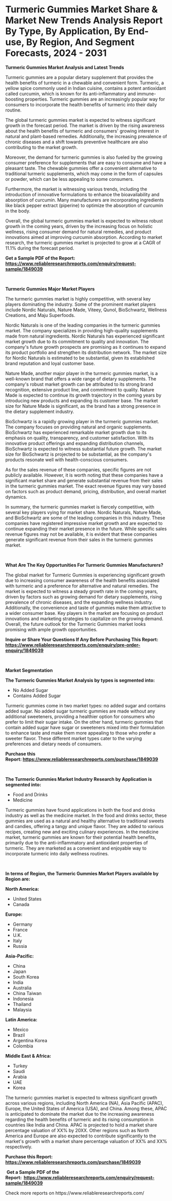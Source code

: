 <p><h1>Turmeric Gummies Market Share & Market New Trends Analysis Report By Type, By Application, By End-use, By Region, And Segment Forecasts, 2024 - 2031</h1></p><p><strong>Turmeric Gummies Market Analysis and Latest Trends</strong></p>
<p><p>Turmeric gummies are a popular dietary supplement that provides the health benefits of turmeric in a chewable and convenient form. Turmeric, a yellow spice commonly used in Indian cuisine, contains a potent antioxidant called curcumin, which is known for its anti-inflammatory and immune-boosting properties. Turmeric gummies are an increasingly popular way for consumers to incorporate the health benefits of turmeric into their daily routine.</p><p>The global turmeric gummies market is expected to witness significant growth in the forecast period. The market is driven by the rising awareness about the health benefits of turmeric and consumers' growing interest in natural and plant-based remedies. Additionally, the increasing prevalence of chronic diseases and a shift towards preventive healthcare are also contributing to the market growth.</p><p>Moreover, the demand for turmeric gummies is also fueled by the growing consumer preference for supplements that are easy to consume and have a pleasant taste. The chewable gummies offer a convenient alternative to traditional turmeric supplements, which may come in the form of capsules or powder, which can be less appealing to some consumers.</p><p>Furthermore, the market is witnessing various trends, including the introduction of innovative formulations to enhance the bioavailability and absorption of curcumin. Many manufacturers are incorporating ingredients like black pepper extract (piperine) to optimize the absorption of curcumin in the body.</p><p>Overall, the global turmeric gummies market is expected to witness robust growth in the coming years, driven by the increasing focus on holistic wellness, rising consumer demand for natural remedies, and product innovations aimed at improving curcumin absorption. According to market research, the turmeric gummies market is projected to grow at a CAGR of 11.1% during the forecast period.</p></p>
<p><strong>Get a Sample PDF of the Report:&nbsp; <a href="https://www.reliableresearchreports.com/enquiry/request-sample/1849039">https://www.reliableresearchreports.com/enquiry/request-sample/1849039</a></strong></p>
<p>&nbsp;</p>
<p><strong>Turmeric Gummies Major Market Players</strong></p>
<p><p>The turmeric gummies market is highly competitive, with several key players dominating the industry. Some of the prominent market players include Nordic Naturals, Nature Made, Viteey, Qunol, BioSchwartz, Wellness Creations, and Maju Superfoods.</p><p>Nordic Naturals is one of the leading companies in the turmeric gummies market. The company specializes in providing high-quality supplements made from natural ingredients. Nordic Naturals has experienced significant market growth due to its commitment to quality and innovation. The company's future growth prospects are promising as it continues to expand its product portfolio and strengthen its distribution network. The market size for Nordic Naturals is estimated to be substantial, given its established brand reputation and loyal customer base.</p><p>Nature Made, another major player in the turmeric gummies market, is a well-known brand that offers a wide range of dietary supplements. The company's robust market growth can be attributed to its strong brand recognition, extensive product line, and commitment to quality. Nature Made is expected to continue its growth trajectory in the coming years by introducing new products and expanding its customer base. The market size for Nature Made is significant, as the brand has a strong presence in the dietary supplement industry.</p><p>BioSchwartz is a rapidly growing player in the turmeric gummies market. The company focuses on providing natural and organic supplements. BioSchwartz has experienced remarkable market growth due to its emphasis on quality, transparency, and customer satisfaction. With its innovative product offerings and expanding distribution channels, BioSchwartz is expected to witness substantial future growth. The market size for BioSchwartz is projected to be substantial, as the company's products resonate well with health-conscious consumers.</p><p>As for the sales revenue of these companies, specific figures are not publicly available. However, it is worth noting that these companies have a significant market share and generate substantial revenue from their sales in the turmeric gummies market. The exact revenue figures may vary based on factors such as product demand, pricing, distribution, and overall market dynamics.</p><p>In summary, the turmeric gummies market is fiercely competitive, with several key players vying for market share. Nordic Naturals, Nature Made, and BioSchwartz are some of the leading companies in this industry. These companies have registered impressive market growth and are expected to continue expanding their market presence in the future. While specific sales revenue figures may not be available, it is evident that these companies generate significant revenue from their sales in the turmeric gummies market.</p></p>
<p>&nbsp;</p>
<p><strong>What Are The Key Opportunities For Turmeric Gummies Manufacturers?</strong></p>
<p><p>The global market for Turmeric Gummies is experiencing significant growth due to increasing consumer awareness of the health benefits associated with turmeric and a preference for alternative and natural remedies. The market is expected to witness a steady growth rate in the coming years, driven by factors such as growing demand for dietary supplements, rising prevalence of chronic diseases, and the expanding wellness industry. Additionally, the convenience and taste of gummies make them attractive to a wider consumer base. Key players in the market are focusing on product innovations and marketing strategies to capitalize on the growing demand. Overall, the future outlook for the Turmeric Gummies market looks promising with ample growth opportunities.</p></p>
<p><strong>Inquire or Share Your Questions If Any Before Purchasing This Report: <a href="https://www.reliableresearchreports.com/enquiry/pre-order-enquiry/1849039">https://www.reliableresearchreports.com/enquiry/pre-order-enquiry/1849039</a></strong></p>
<p>&nbsp;</p>
<p><strong>Market Segmentation</strong></p>
<p><strong>The Turmeric Gummies Market Analysis by types is segmented into:</strong></p>
<p><ul><li>No Added Sugar</li><li>Contains Added Sugar</li></ul></p>
<p><p>Turmeric gummies come in two market types: no added sugar and contains added sugar. No added sugar turmeric gummies are made without any additional sweeteners, providing a healthier option for consumers who prefer to limit their sugar intake. On the other hand, turmeric gummies that contain added sugar have sugar or sweeteners mixed into their formulation to enhance taste and make them more appealing to those who prefer a sweeter flavor. These different market types cater to the varying preferences and dietary needs of consumers.</p></p>
<p><strong>Purchase this Report:&nbsp;<a href="https://www.reliableresearchreports.com/purchase/1849039">https://www.reliableresearchreports.com/purchase/1849039</a></strong></p>
<p>&nbsp;</p>
<p><strong>The Turmeric Gummies Market Industry Research by Application is segmented into:</strong></p>
<p><ul><li>Food and Drinks</li><li>Medicine</li></ul></p>
<p><p>Turmeric gummies have found applications in both the food and drinks industry as well as the medicine market. In the food and drinks sector, these gummies are used as a natural and healthy alternative to traditional sweets and candies, offering a tangy and unique flavor. They are added to various recipes, creating new and exciting culinary experiences. In the medicine market, turmeric gummies are known for their potential health benefits, primarily due to the anti-inflammatory and antioxidant properties of turmeric. They are marketed as a convenient and enjoyable way to incorporate turmeric into daily wellness routines.</p></p>
<p>&nbsp;</p>
<p><strong>In terms of Region, the Turmeric Gummies Market Players available by Region are:</strong></p>
<p>
    <p> <strong> North America: </strong>
        <ul>
            <li>United States</li>
            <li>Canada</li>
        </ul>
        </p> 
    <p> <strong> Europe: </strong>
        <ul>
            <li>Germany</li>
            <li>France</li>
            <li>U.K.</li>
            <li>Italy</li>
            <li>Russia</li>
        </ul>
        </p> 
    <p> <strong> Asia-Pacific: </strong>
        <ul>
            <li>China</li>
            <li>Japan</li>
            <li>South Korea</li>
            <li>India</li>
            <li>Australia</li>
            <li>China Taiwan</li>
            <li>Indonesia</li>
            <li>Thailand</li>
            <li>Malaysia</li>
        </ul>
        </p> 
    <p> <strong> Latin America: </strong>
        <ul>
            <li>Mexico</li>
            <li>Brazil</li>
            <li>Argentina Korea</li>
            <li>Colombia</li>
        </ul>
        </p> 
    <p> <strong> Middle East & Africa: </strong>
        <ul>
            <li>Turkey</li>
            <li>Saudi</li>
            <li>Arabia</li>
            <li>UAE</li>
            <li>Korea</li>
        </ul>
    </p>
    </p>
<p><p>The turmeric gummies market is expected to witness significant growth across various regions, including North America (NA), Asia Pacific (APAC), Europe, the United States of America (USA), and China. Among these, APAC is anticipated to dominate the market due to the increasing awareness regarding the health benefits of turmeric and its rising consumption in countries like India and China. APAC is projected to hold a market share percentage valuation of XX% by 20XX. Other regions such as North America and Europe are also expected to contribute significantly to the market's growth with a market share percentage valuation of XX% and XX% respectively.</p></p>
<p><strong>Purchase this Report: <a href="https://www.reliableresearchreports.com/purchase/1849039">https://www.reliableresearchreports.com/purchase/1849039</a></strong></p>
<p>&nbsp;<strong>Get a Sample PDF of the Report:&nbsp;&nbsp;<a href="https://www.reliableresearchreports.com/enquiry/request-sample/1849039">https://www.reliableresearchreports.com/enquiry/request-sample/1849039</a></strong></p>
<p><strong></strong></p>
<p>Check more reports on https://www.reliableresearchreports.com/</p>